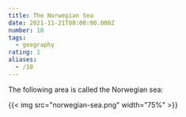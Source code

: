 ```yaml
---
title: The Norwegian Sea
date: 2021-11-21T00:00:00.000Z
number: 10
tags:
  - geography
rating: 1
aliases:
  - /10
---
```


The following area is called the Norwegian sea:

{{< img src="norwegian-sea.png" width="75%" >}}
